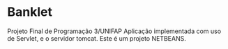 # Banklet
Projeto Final de Programação 3/UNIFAP
Aplicação implementada com uso de Servlet, e o servidor tomcat.
Este é um projeto NETBEANS.

